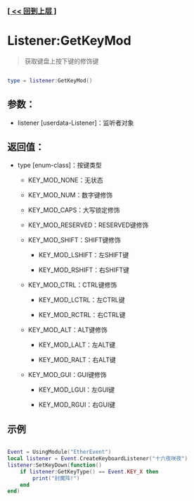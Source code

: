 ### [[ << 回到上层 ]](README.md)

# Listener:GetKeyMod

> 获取键盘上按下键的修饰键

```lua

type = listener:GetKeyMod()

```

## 参数：

+ listener [userdata-Listener]：监听者对象

## 返回值：

+ type [enum-class]：按键类型

    + KEY_MOD_NONE：无状态

    + KEY_MOD_NUM：数字键修饰

    + KEY_MOD_CAPS：大写锁定修饰

    + KEY_MOD_RESERVED：RESERVED键修饰

    + KEY_MOD_SHIFT：SHIFT键修饰

        + KEY_MOD_LSHIFT：左SHIFT键

        + KEY_MOD_RSHIFT：右SHIFT键

    + KEY_MOD_CTRL：CTRL键修饰

        + KEY_MOD_LCTRL：左CTRL键

        + KEY_MOD_RCTRL：右CTRL键

    + KEY_MOD_ALT：ALT键修饰

        + KEY_MOD_LALT：左ALT键

        + KEY_MOD_RALT：右ALT键

    + KEY_MOD_GUI：GUI键修饰

        + KEY_MOD_LGUI：左GUI键

        + KEY_MOD_RGUI：右GUI键

## 示例

```lua

Event = UsingModule("EtherEvent")
local listener = Event.CreateKeyboardListener("十六夜咲夜")
listener:SetKeyDown(function()
    if listener:GetKeyType() == Event.KEY_X then
        print("封魔阵!")
    end
end)

```
